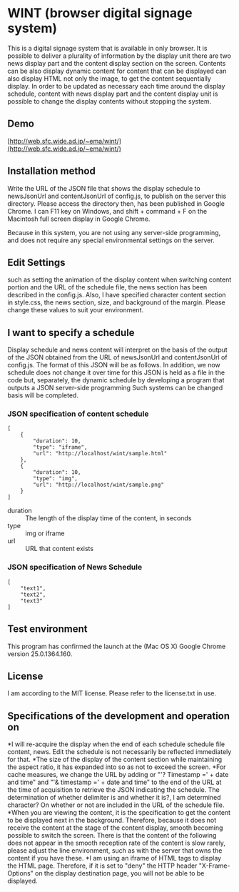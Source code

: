 # WINT (browser digital signage system)

This is a digital signage system that is available in only browser. It is possible to deliver a plurality of information by the display unit there are two news display part and the content display section on the screen. Contents can be also display dynamic content for content that can be displayed can also display HTML not only the image, to get the content sequentially display. In order to be updated as necessary each time around the display schedule, content with news display part and the content display unit is possible to change the display contents without stopping the system.

## Demo

[http://web.sfc.wide.ad.jp/~ema/wint/](http://web.sfc.wide.ad.jp/~ema/wint/)

## Installation method

Write the URL of the JSON file that shows the display schedule to newsJsonUrl and contentJsonUrl of config.js, to publish on the server this directory. Please access the directory then, has been published in Google Chrome. I can F11 key on Windows, and shift + command + F on the Macintosh full screen display in Google Chrome.

Because in this system, you are not using any server-side programming, and does not require any special environmental settings on the server.

## Edit Settings

such as setting the animation of the display content when switching content portion and the URL of the schedule file, the news section has been described in the config.js. Also, I have specified character content section in style.css, the news section, size, and background of the margin. Please change these values ​​to suit your environment.

## I want to specify a schedule

Display schedule and news content will interpret on the basis of the output of the JSON obtained from the URL of newsJsonUrl and contentJsonUrl of config.js. The format of this JSON will be as follows. In addition, we now schedule does not change it over time for this JSON is held as a file in the code but, separately, the dynamic schedule by developing a program that outputs a JSON server-side programming Such systems can be changed basis will be completed.

### JSON specification of content schedule

    [
        {
            "duration": 10,
            "type": "iframe",
            "url": "http://localhost/wint/sample.html"
        },
        {
            "duration": 10,
            "type": "img",
            "url": "http://localhost/wint/sample.png"
        }
    ]

<dl>
<dt>duration</dt>
<dd>The length of the display time of the content, in seconds</dd>
<dt>type</dt>
<dd>img or iframe</dd>
<dt>url</dt>
<dd>URL that content exists</dd>
</dl>

### JSON specification of News Schedule

    [
        "text1",
        "text2",
        "text3"
    ]

## Test environment

This program has confirmed the launch at the (Mac OS X) Google Chrome version 25.0.1364.160.

## License

I am according to the MIT license. Please refer to the license.txt in use.

## Specifications of the development and operation on

*I will re-acquire the display when the end of each schedule schedule file content, news. Edit the schedule is not necessarily be reflected immediately for that.
*The size of the display of the content section while maintaining the aspect ratio, it has expanded into so as not to exceed the screen.
*For cache measures, we change the URL by adding or "'? Timestamp =' + date and time" and "'& timestamp =' + date and time" to the end of the URL at the time of acquisition to retrieve the JSON indicating the schedule. The determination of whether delimiter is and whether it is?, I am determined character? On whether or not are included in the URL of the schedule file.
*When you are viewing the content, it is the specification to get the content to be displayed next in the background. Therefore, because it does not receive the content at the stage of the content display, smooth becoming possible to switch the screen. There is that the content of the following does not appear in the smooth reception rate of the content is slow rarely, please adjust the line environment, such as with the server that owns the content if you have these.
*I am using an iframe of HTML tags to display the HTML page. Therefore, if it is set to "deny" the HTTP header "X-Frame-Options" on the display destination page, you will not be able to be displayed.

